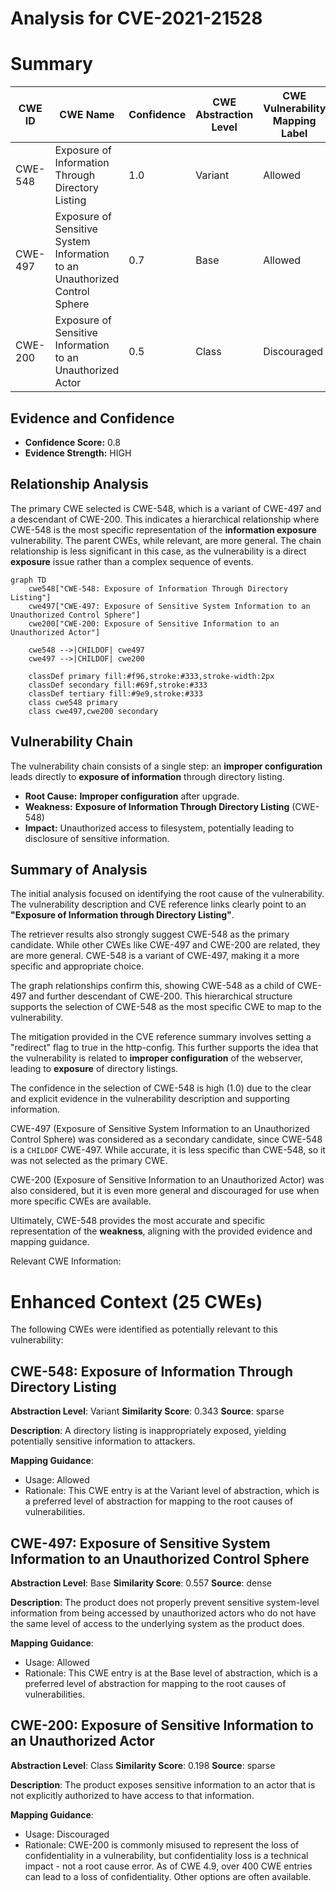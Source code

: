 # Analysis for CVE-2021-21528

# Summary
| CWE ID | CWE Name | Confidence | CWE Abstraction Level | CWE Vulnerability Mapping Label | CWE-Vulnerability Mapping Notes |
|---|---|---|---|---|---|
| CWE-548 | Exposure of Information Through Directory Listing | 1.0 | Variant | Allowed | Primary CWE |
| CWE-497 | Exposure of Sensitive System Information to an Unauthorized Control Sphere | 0.7 | Base | Allowed | Secondary Candidate |
| CWE-200 | Exposure of Sensitive Information to an Unauthorized Actor | 0.5 | Class | Discouraged | Secondary Candidate |

## Evidence and Confidence

*   **Confidence Score:** 0.8
*   **Evidence Strength:** HIGH

## Relationship Analysis
The primary CWE selected is CWE-548, which is a variant of CWE-497 and a descendant of CWE-200. This indicates a hierarchical relationship where CWE-548 is the most specific representation of the **information exposure** vulnerability. The parent CWEs, while relevant, are more general. The chain relationship is less significant in this case, as the vulnerability is a direct **exposure** issue rather than a complex sequence of events.
```mermaid
graph TD
    cwe548["CWE-548: Exposure of Information Through Directory Listing"]
    cwe497["CWE-497: Exposure of Sensitive System Information to an Unauthorized Control Sphere"]
    cwe200["CWE-200: Exposure of Sensitive Information to an Unauthorized Actor"]
    
    cwe548 -->|CHILDOF| cwe497
    cwe497 -->|CHILDOF| cwe200
    
    classDef primary fill:#f96,stroke:#333,stroke-width:2px
    classDef secondary fill:#69f,stroke:#333
    classDef tertiary fill:#9e9,stroke:#333
    class cwe548 primary
    class cwe497,cwe200 secondary
```

## Vulnerability Chain
The vulnerability chain consists of a single step: an **improper configuration** leads directly to **exposure of information** through directory listing.
  - **Root Cause:** **Improper configuration** after upgrade.
  - **Weakness:** **Exposure of Information Through Directory Listing** (CWE-548)
  - **Impact:** Unauthorized access to filesystem, potentially leading to disclosure of sensitive information.

## Summary of Analysis
The initial analysis focused on identifying the root cause of the vulnerability. The vulnerability description and CVE reference links clearly point to an **"Exposure of Information through Directory Listing"**.

The retriever results also strongly suggest CWE-548 as the primary candidate. While other CWEs like CWE-497 and CWE-200 are related, they are more general. CWE-548 is a variant of CWE-497, making it a more specific and appropriate choice.

The graph relationships confirm this, showing CWE-548 as a child of CWE-497 and further descendant of CWE-200. This hierarchical structure supports the selection of CWE-548 as the most specific CWE to map to the vulnerability.

The mitigation provided in the CVE reference summary involves setting a "redirect" flag to true in the http-config. This further supports the idea that the vulnerability is related to **improper configuration** of the webserver, leading to **exposure** of directory listings.

The confidence in the selection of CWE-548 is high (1.0) due to the clear and explicit evidence in the vulnerability description and supporting information.

CWE-497 (Exposure of Sensitive System Information to an Unauthorized Control Sphere) was considered as a secondary candidate, since CWE-548 is a `CHILDOF` CWE-497. While accurate, it is less specific than CWE-548, so it was not selected as the primary CWE.

CWE-200 (Exposure of Sensitive Information to an Unauthorized Actor) was also considered, but it is even more general and discouraged for use when more specific CWEs are available.

Ultimately, CWE-548 provides the most accurate and specific representation of the **weakness**, aligning with the provided evidence and mapping guidance.

Relevant CWE Information:

# Enhanced Context (25 CWEs)
The following CWEs were identified as potentially relevant to this vulnerability:

## CWE-548: Exposure of Information Through Directory Listing
**Abstraction Level**: Variant
**Similarity Score**: 0.343
**Source**: sparse

**Description**:
A directory listing is inappropriately exposed, yielding potentially sensitive information to attackers.

**Mapping Guidance**:
- Usage: Allowed
- Rationale: This CWE entry is at the Variant level of abstraction, which is a preferred level of abstraction for mapping to the root causes of vulnerabilities.

## CWE-497: Exposure of Sensitive System Information to an Unauthorized Control Sphere
**Abstraction Level**: Base
**Similarity Score**: 0.557
**Source**: dense

**Description**:
The product does not properly prevent sensitive system-level information from being accessed by unauthorized actors who do not have the same level of access to the underlying system as the product does.

**Mapping Guidance**:
- Usage: Allowed
- Rationale: This CWE entry is at the Base level of abstraction, which is a preferred level of abstraction for mapping to the root causes of vulnerabilities.

## CWE-200: Exposure of Sensitive Information to an Unauthorized Actor
**Abstraction Level**: Class
**Similarity Score**: 0.198
**Source**: sparse

**Description**:
The product exposes sensitive information to an actor that is not explicitly authorized to have access to that information.

**Mapping Guidance**:
- Usage: Discouraged
- Rationale: CWE-200 is commonly misused to represent the loss of confidentiality in a vulnerability, but confidentiality loss is a technical impact - not a root cause error. As of CWE 4.9, over 400 CWE entries can lead to a loss of confidentiality. Other options are often available.